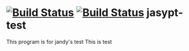 [![Build Status](https://travis-ci.org/jcooky/jasypt-test.svg?branch=master)](https://travis-ci.org/jcooky/jasypt-test)
[![Build Status](http://jandy.io/repos/jcooky/jasypt-test/master.svg)](http://jandy.io/repos/jcooky/jasypt-test)
jasypt-test
===
This program is for jandy's test
This is test
